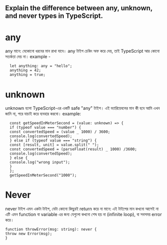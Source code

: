 ## Explain the difference between any, unknown, and never types in TypeScript.

# any
any মানে: যেকোনো ধরনের মান রাখা যাবে।
any টাইপ চেকিং অফ করে দেয়, তাই TypeScript আর কোনো সতর্কতা দেয় না।
example -
```
  let anything: any = "hello";
  anything = 42; 
  anything = true; 

```

# unknown
unknown হলো TypeScript-এর একটি safe "any" টাইপ।
এই ভ্যারিয়েবলের মান কী হবে আমি এখন জানি না, পরে যাচাই করে ব্যবহার করবো।
example:
```
  const getSpeedInMeterSecond = (value: unknown) => {
  if (typeof value === "number") {
  const convertedSpeed = (value _ 1000) / 3600;
  console.log(convertedSpeed);
  } else if (typeof value === "string") {
  const [result, unit] = value.split(" ");
  const convertedSpeed = (parseFloat(result) _ 1000) /3600;
  console.log(convertedSpeed);
  } else {
  console.log("wrong input");
  }
  };
  getSpeedInMeterSecond("1000");

  ```

# Never
never টাইপ এমন একটা টাইপ, যেটা কোনো কিছুরই return করে না মানে:
এই টাইপের মান কখনো আসেই না এটি এমন function বা variable এর জন্য যেগুলো কখনো শেষ হয় না (infinite loop), বা সবসময় error করে।
```
function throwError(msg: string): never {
throw new Error(msg);
}
```
